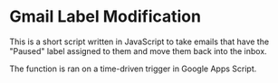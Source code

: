 # Gmail Label Modification

This is a short script written in JavaScript to take emails that have the "Paused" label assigned to them and move them back into the inbox.

The function is ran on a time-driven trigger in Google Apps Script.

